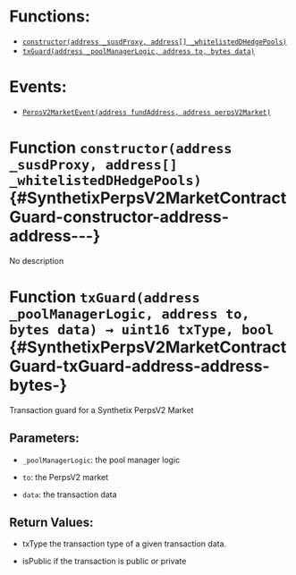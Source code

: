 

# Functions:
- [`constructor(address _susdProxy, address[] _whitelistedDHedgePools)`](#SynthetixPerpsV2MarketContractGuard-constructor-address-address---)
- [`txGuard(address _poolManagerLogic, address to, bytes data)`](#SynthetixPerpsV2MarketContractGuard-txGuard-address-address-bytes-)

# Events:
- [`PerpsV2MarketEvent(address fundAddress, address perpsV2Market)`](#SynthetixPerpsV2MarketContractGuard-PerpsV2MarketEvent-address-address-)


# Function `constructor(address _susdProxy, address[] _whitelistedDHedgePools)` {#SynthetixPerpsV2MarketContractGuard-constructor-address-address---}
No description




# Function `txGuard(address _poolManagerLogic, address to, bytes data) → uint16 txType, bool` {#SynthetixPerpsV2MarketContractGuard-txGuard-address-address-bytes-}
Transaction guard for a Synthetix PerpsV2 Market


## Parameters:
- `_poolManagerLogic`: the pool manager logic

- `to`: the PerpsV2 market

- `data`: the transaction data


## Return Values:
- txType the transaction type of a given transaction data.

- isPublic if the transaction is public or private




